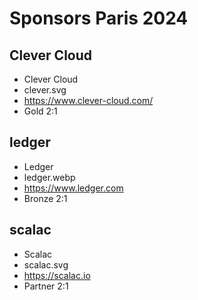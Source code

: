 # Sponsors Paris 2024

## Clever Cloud

- Clever Cloud
- clever.svg
- https://www.clever-cloud.com/
- Gold
2:1

## ledger

- Ledger
- ledger.webp
- https://www.ledger.com
- Bronze
2:1

## scalac

- Scalac
- scalac.svg
- https://scalac.io
- Partner
2:1
